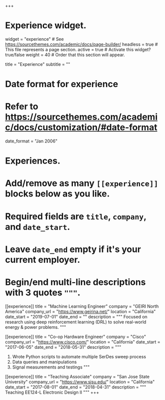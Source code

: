 +++
# Experience widget.
widget = "experience"  # See https://sourcethemes.com/academic/docs/page-builder/
headless = true  # This file represents a page section.
active = true  # Activate this widget? true/false
weight = 40  # Order that this section will appear.

title = "Experience"
subtitle = ""

# Date format for experience
#   Refer to https://sourcethemes.com/academic/docs/customization/#date-format
date_format = "Jan 2006"

# Experiences.
#   Add/remove as many `[[experience]]` blocks below as you like.
#   Required fields are `title`, `company`, and `date_start`.
#   Leave `date_end` empty if it's your current employer.
#   Begin/end multi-line descriptions with 3 quotes `"""`.
[[experience]]
  title = "Machine Learning Engineer"
  company = "GEIRI North America"
  company_url = "https://www.geirina.net/"
  location = "California"
  date_start = "2019-07-01"
  date_end = ""
  description = 
  """
  Focused on research using deep reinforcement learning (DRL) to solve real-world energy & power problems. 
  """

[[experience]]
  title = "Co-op Hardware Engineer"
  company = "Cisco"
  company_url = "https://www.cisco.com/"
  location = "California"
  date_start = "2017-06-05"
  date_end = "2018-05-31"
  description = 
  """
  1. Wrote Python scripts to automate multiple SerDes sweep process 
  2. Data queries and manipulations 
  3. Signal measurements and testings
  """

[[experience]]
  title = "Teaching Associate"
  company = "San Jose State University"
  company_url = "https://www.sjsu.edu/"
  location = "California"
  date_start = "2017-08-01"
  date_end = "2018-04-31"
  description = 
  """
  Teaching EE124-L Electronic Design II
  """
+++
